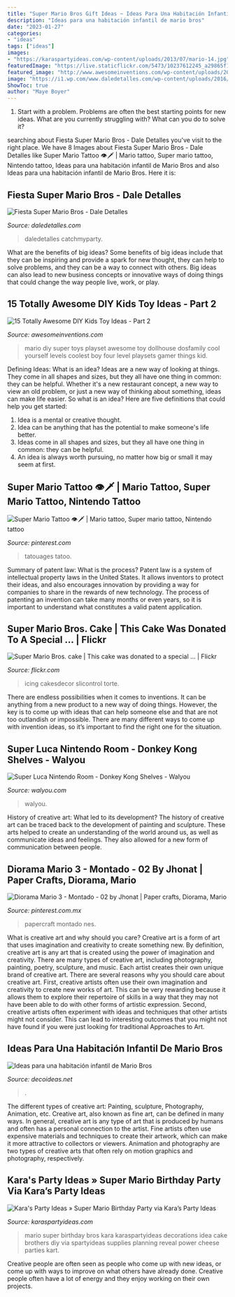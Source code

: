 ```yaml
---
title: "Super Mario Bros Gift Ideas ~ Ideas Para Una Habitación Infantil De Mario Bros"
description: "Ideas para una habitación infantil de mario bros"
date: "2023-01-27"
categories:
- "ideas"
tags: ["ideas"]
images:
- "https://karaspartyideas.com/wp-content/uploads/2013/07/mario-14.jpg"
featuredImage: "https://live.staticflickr.com/5473/10237612245_a29865f1cd_b.jpg"
featured_image: "http://www.awesomeinventions.com/wp-content/uploads/2015/02/boy-mario-levels.jpg"
image: "https://i1.wp.com/www.daledetalles.com/wp-content/uploads/2016/02/29-13.jpg"
ShowToc: true
author: "Maye Boyer"
---
```



1. Start with a problem. Problems are often the best starting points for new ideas. What are you currently struggling with? What can you do to solve it? 

	

		
searching about Fiesta Super Mario Bros - Dale Detalles you've visit to the right place. We have 8 Images about Fiesta Super Mario Bros - Dale Detalles like Super Mario Tattoo 👁🗡 | Mario tattoo, Super mario tattoo, Nintendo tattoo, Ideas para una habitación infantil de Mario Bros and also Ideas para una habitación infantil de Mario Bros. Here it is:
		
    
## Fiesta Super Mario Bros - Dale Detalles

<img loading=lazy src="https://i1.wp.com/www.daledetalles.com/wp-content/uploads/2016/02/29-13.jpg" onerror="this.onerror=null;this.src='https://tse4.mm.bing.net/th?id=OIP.nV46ETeFCYG1qS9BKGFB9gHaLG&amp;pid=15.1';" alt="Fiesta Super Mario Bros - Dale Detalles">

_Source: daledetalles.com_

>daledetalles catchmyparty. 

	

What are the benefits of big ideas?
Some benefits of big ideas include that they can be inspiring and provide a spark for new thought, they can help to solve problems, and they can be a way to connect with others. Big ideas can also lead to new business concepts or innovative ways of doing things that could change the way people live, work, or play.

    
## 15 Totally Awesome DIY Kids Toy Ideas - Part 2

<img loading=lazy src="http://www.awesomeinventions.com/wp-content/uploads/2015/02/boy-mario-levels.jpg" onerror="this.onerror=null;this.src='https://tse1.mm.bing.net/th?id=OIP.tRbe0vZG3vtyYH9q_B4tZwHaJ5&amp;pid=15.1';" alt="15 Totally Awesome DIY Kids Toy Ideas - Part 2">

_Source: awesomeinventions.com_

>mario diy super toys playset awesome toy dollhouse dosfamily cool yourself levels coolest boy four level playsets gamer things kid. 

	

Defining Ideas: What is an idea?
Ideas are a new way of looking at things. They come in all shapes and sizes, but they all have one thing in common: they can be helpful. Whether it's a new restaurant concept, a new way to view an old problem, or just a new way of thinking about something, ideas can make life easier. So what is an idea? Here are five definitions that could help you get started: 
1) Idea is a mental or creative thought.
2) Idea can be anything that has the potential to make someone's life better.
3) Ideas come in all shapes and sizes, but they all have one thing in common: they can be helpful.
4) An idea is always worth pursuing, no matter how big or small it may seem at first.

    
## Super Mario Tattoo 👁🗡 | Mario Tattoo, Super Mario Tattoo, Nintendo Tattoo

<img loading=lazy src="https://i.pinimg.com/736x/7d/49/47/7d4947c13089f9345b7f454f841c1385.jpg" onerror="this.onerror=null;this.src='https://tse3.mm.bing.net/th?id=OIP.sFbm_21yofa7h06KB3qZcwHaJ3&amp;pid=15.1';" alt="Super Mario Tattoo 👁🗡 | Mario tattoo, Super mario tattoo, Nintendo tattoo">

_Source: pinterest.com_

>tatouages tatoo. 

	

Summary of patent law: What is the process?
Patent law is a system of intellectual property laws in the United States. It allows inventors to protect their ideas, and also encourages innovation by providing a way for companies to share in the rewards of new technology. The process of patenting an invention can take many months or even years, so it is important to understand what constitutes a valid patent application.

    
## Super Mario Bros. Cake | This Cake Was Donated To A Special … | Flickr

<img loading=lazy src="https://live.staticflickr.com/5473/10237612245_a29865f1cd_b.jpg" onerror="this.onerror=null;this.src='https://tse1.mm.bing.net/th?id=OIP.2LbIAOco9dYErpeyMCFDTgHaMI&amp;pid=15.1';" alt="Super Mario Bros. cake | This cake was donated to a special … | Flickr">

_Source: flickr.com_

>icing cakesdecor slicontrol torte. 

	

There are endless possibilities when it comes to inventions. It can be anything from a new product to a new way of doing things. However, the key is to come up with ideas that can help someone else and that are not too outlandish or impossible. There are many different ways to come up with invention ideas, so it’s important to find the right one for the situation.

    
## Super Luca Nintendo Room - Donkey Kong Shelves - Walyou

<img loading=lazy src="https://walyou.com/wp-content/uploads/2017/01/best-super-mario-furniture-Super-Luca-Nintendo-Room-Donkey-Kong-Shelves.jpg" onerror="this.onerror=null;this.src='https://tse1.mm.bing.net/th?id=OIP.keOwyiSyudvDnVSc_xC4WAHaGW&amp;pid=15.1';" alt="Super Luca Nintendo Room - Donkey Kong Shelves - Walyou">

_Source: walyou.com_

>walyou. 

	

History of creative art: What led to its development?
The history of creative art can be traced back to the development of painting and sculpture. These arts helped to create an understanding of the world around us, as well as communicate ideas and feelings. They also allowed for a new form of communication between people.

    
## Diorama Mario 3 - Montado - 02 By Jhonat | Paper Crafts, Diorama, Mario

<img loading=lazy src="https://i.pinimg.com/736x/94/bb/9f/94bb9f2de7985a1483ff88320ccb7e8a.jpg" onerror="this.onerror=null;this.src='https://tse2.mm.bing.net/th?id=OIP.V_9YvEhw2c_Nzb5ZKtwAggHaFj&amp;pid=15.1';" alt="Diorama Mario 3 - Montado - 02 by Jhonat | Paper crafts, Diorama, Mario">

_Source: pinterest.com.mx_

>papercraft montado nes. 

	

What is creative art and why should you care?
Creative art is a form of art that uses imagination and creativity to create something new. By definition, creative art is any art that is created using the power of imagination and creativity. There are many types of creative art, including photography, painting, poetry, sculpture, and music. Each artist creates their own unique brand of creative art.
There are several reasons why you should care about creative art. First, creative artists often use their own imagination and creativity to create new works of art. This can be very rewarding because it allows them to explore their repertoire of skills in a way that they may not have been able to do with other forms of artistic expression. Second, creative artists often experiment with ideas and techniques that other artists might not consider. This can lead to interesting outcomes that you might not have found if you were just looking for traditional Approaches to Art.

    
## Ideas Para Una Habitación Infantil De Mario Bros

<img loading=lazy src="https://www.decoideas.net/wp-content/uploads/2010/05/habitacion-mario-bros-2.jpg" onerror="this.onerror=null;this.src='https://tse1.mm.bing.net/th?id=OIP.-jOYOcpiAOThjW39XPcI2wHaLH&amp;pid=15.1';" alt="Ideas para una habitación infantil de Mario Bros">

_Source: decoideas.net_

>. 

	

The different types of creative art: Painting, sculpture, Photography, Animation, etc.
Creative art, also known as fine art, can be defined in many ways. In general, creative art is any type of art that is produced by humans and often has a personal connection to the artist. Fine artists often use expensive materials and techniques to create their artwork, which can make it more attractive to collectors or viewers. Animation and photography are two types of creative arts that often rely on motion graphics and photography, respectively.

    
## Kara&#039;s Party Ideas » Super Mario Birthday Party Via Kara’s Party Ideas

<img loading=lazy src="https://karaspartyideas.com/wp-content/uploads/2013/07/mario-14.jpg" onerror="this.onerror=null;this.src='https://tse1.mm.bing.net/th?id=OIP.5tyPoe5T1hMpxsuSMo0lYgHaLM&amp;pid=15.1';" alt="Kara&#039;s Party Ideas » Super Mario Birthday Party via Kara’s Party Ideas">

_Source: karaspartyideas.com_

>mario super birthday bros kara karaspartyideas decorations idea cake brothers diy via spartyideas supplies planning reveal power cheese parties kart. 

	

Creative people are often seen as people who come up with new ideas, or come up with ways to improve on what others have already done. Creative people often have a lot of energy and they enjoy working on their own projects.

